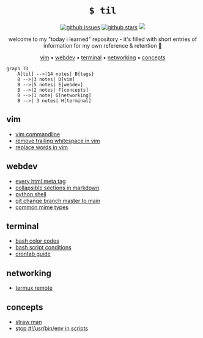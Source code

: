 <h1 align="center"><code>$ til</code></h1>

<p align="center">
<a href="https://github.com/tg-z/til/issues"><img alt="github issues" src="https://img.shields.io/github/issues/tg-z/til?color=ff69b4"></a>
<a href="https://github.com/tg-z/til/stargazers"><img alt="github stars" src="https://img.shields.io/github/stars/tg-z/til?color=ff69b4"></a>
<a href="https://github.com/tg-z/til/graphs/contributors" alt="contributors">
<img src="https://img.shields.io/github/contributors/tg-z/til?color=ff69b4"/></a>
</p>

<p align="center">
welcome to my "today i learned" repository - it's filled with short entries of information for my own reference & retention 📓
</p>

<p align="center">
  <a href="#vim">vim</a> •
  <a href="#webdev">webdev</a> •
  <a href="#terminal">terminal</a> •
  <a href="#networking">networking</a> •
  <a href="#concepts">concepts</a><br>
</p>

```mermaid
graph TD
    A[til] -->|14 notes| B{tags}
    B -->|3 notes| D[vim]
    B -->|5 notes| E[webdev]
    B -->|2 notes| F[concepts]
    B -->|1 note| G[networking]
    B -->| 3 notes| H[terminal]
```

## vim
- [vim commandline](vim/vim-cli.md)
- [remove trailing whitespace in vim](vim/remove-trailing-whitespace.md)
- [replace words in vim](vim/replacing-words.md)

## webdev
- [every html meta tag](webdev/html-meta-tags.md)
- [collapsible sections in markdown](webdev/markdown-details-collapsible.md)
- [python shell](webdev/python-shell.md)
- [git change branch master to main](webdev/git-master-to-main.md)
- [common mime types](webdev/common-mime-types.md)

## terminal
- [bash color codes](terminal/bash_color_codes.md)
- [bash script conditions](terminal/bash_script_conditions.md)
- [crontab guide](terminal/crontab-guide.md)

## networking
- [termux remote](networking/remote-termux.md)

## concepts
- [straw man](concepts/straw-man.md)
- [stop #!/usr/bin/env in scripts](concepts/stop-usrbinenv.md)
